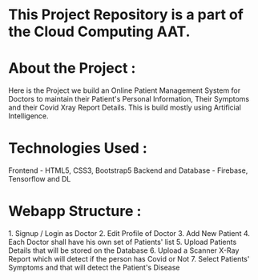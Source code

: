 <h1>This Project Repository is a part of the Cloud Computing AAT.</h1>

<h1>About the Project :</h1>
Here is the Project we build an Online Patient Management System for Doctors to maintain their Patient's Personal Information, Their Symptoms and their Covid Xray 
Report Details. This is build mostly using Artificial Intelligence.

<h1>Technologies Used :</h1>
Frontend - HTML5, CSS3, Bootstrap5 
Backend and Database - Firebase, Tensorflow and DL

<h1>Webapp Structure :</h1>
1. Signup / Login as Doctor
2. Edit Profile of Doctor
3. Add New Patient
4. Each Doctor shall have his own set of Patients' list
5. Upload Patients Details that will be stored on the Database
6. Upload a Scanner X-Ray Report which will detect if the person has Covid or Not
7. Select Patients' Symptoms and that will detect the Patient's Disease
